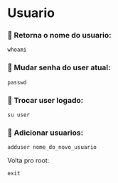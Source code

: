 # Usuario

### :small_orange_diamond: Retorna o nome do usuario:

```
whoami
```
### :small_orange_diamond: Mudar senha do user atual: 

```
passwd
```

### :small_orange_diamond: Trocar user logado: 

```
su user
```
### :small_orange_diamond: Adicionar usuarios:

```
adduser nome_do_novo_usuario
```
Volta pro root:

```
exit
```